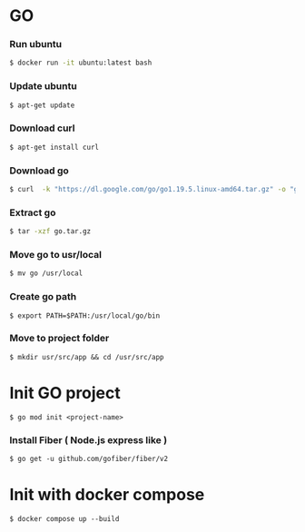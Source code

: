# GO

### Run ubuntu

```bash
$ docker run -it ubuntu:latest bash
```
### Update ubuntu

```bash
$ apt-get update
```

### Download curl 

```bash
$ apt-get install curl
```
### Download go

```bash
$ curl  -k "https://dl.google.com/go/go1.19.5.linux-amd64.tar.gz" -o "go.zip" 
```
### Extract go

```bash
$ tar -xzf go.tar.gz
```

### Move go to usr/local

```bash
$ mv go /usr/local
```

### Create go path

```
$ export PATH=$PATH:/usr/local/go/bin
```
### Move to project folder

```
$ mkdir usr/src/app && cd /usr/src/app
```

# Init GO project

```
$ go mod init <project-name>
```

### Install Fiber ( Node.js express like )
```
$ go get -u github.com/gofiber/fiber/v2
```

# Init with docker compose

```
$ docker compose up --build
```
